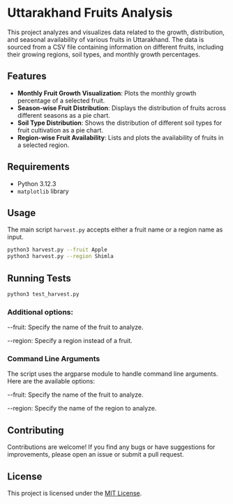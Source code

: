 # Uttarakhand Fruits Analysis

This project analyzes and visualizes data related to the growth, distribution, and seasonal availability of various fruits in Uttarakhand. The data is sourced from a CSV file containing information on different fruits, including their growing regions, soil types, and monthly growth percentages.

## Features

- **Monthly Fruit Growth Visualization**: Plots the monthly growth percentage of a selected fruit.
- **Season-wise Fruit Distribution**: Displays the distribution of fruits across different seasons as a pie chart.
- **Soil Type Distribution**: Shows the distribution of different soil types for fruit cultivation as a pie chart.
- **Region-wise Fruit Availability**: Lists and plots the availability of fruits in a selected region.

## Requirements

- Python 3.12.3
- `matplotlib` library



## Usage

The main script `harvest.py` accepts either a fruit name or a region name as input.

```bash
python3 harvest.py --fruit Apple
python3 harvest.py --region Shimla
```
## Running Tests

```bash
python3 test_harvest.py 
```

### Additional options:

--fruit: Specify the name of the fruit to analyze.

--region: Specify a region instead of a fruit.


### Command Line Arguments

The script uses the argparse module to handle command line arguments. Here are the available options:

--fruit: Specify the name of the fruit to analyze.

--region: Specify the name of the region to analyze.


## Contributing

Contributions are welcome! If you find any bugs or have suggestions for
improvements, please open an issue or submit a pull request.

## License

This project is licensed under the [MIT License](LICENSE.md).
